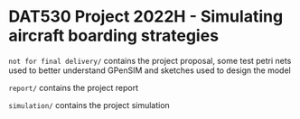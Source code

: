 # DAT530 Project 2022H - Simulating aircraft boarding strategies

`not for final delivery/` contains the project proposal, some test petri nets used to better understand GPenSIM and sketches used to design the model

`report/` contains the project report

`simulation/` contains the project simulation
